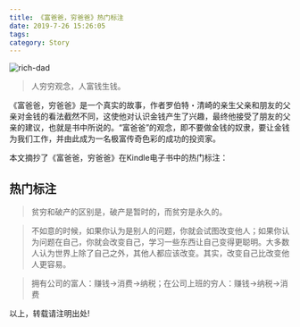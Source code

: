```yaml
---
title: 《富爸爸，穷爸爸》热门标注
date: 2019-7-26 15:26:05
tags:
category: Story
---
```


![rich-dad](https://images-cn.ssl-images-amazon.com/images/I/51mZHfA%2B-6L._SX351_BO1,204,203,200_.jpg)

> 人穷穷观念，人富钱生钱。

《富爸爸，穷爸爸》是一个真实的故事，作者罗伯特・清崎的亲生父亲和朋友的父亲对金钱的看法截然不同，这使他对认识金钱产生了兴趣，最终他接受了朋友的父亲的建议，也就是书中所说的。“富爸爸”的观念，即不要做金钱的奴隶，要让金钱为我们工作，并由此成为一名极富传奇色彩的成功的投资家。

本文摘抄了《富爸爸，穷爸爸》在Kindle电子书中的热门标注：

<!--more-->


## 热门标注

> 贫穷和破产的区别是，破产是暂时的，而贫穷是永久的。

> 不如意的时候，如果你认为是别人的问题，你就会试图改变他人；如果你认为问题在自己，你就会改变自己，学习一些东西让自己变得更聪明。大多数人认为世界上除了自己之外，其他人都应该改变。其实，改变自己比改变他人更容易。

> 拥有公司的富人：赚钱->消费->纳税；在公司上班的穷人：赚钱->纳税->消费

以上，转载请注明出处!
